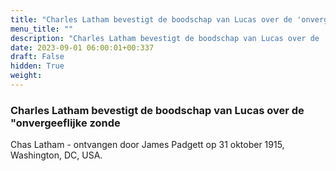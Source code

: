 ```yaml
---
title: "Charles Latham bevestigt de boodschap van Lucas over de 'onvergeeflijke zonde"
menu_title: ""
description: "Charles Latham bevestigt de boodschap van Lucas over de 'onvergeeflijke zonde"
date: 2023-09-01 06:00:01+00:337
draft: False
hidden: True
weight:
---
```

### Charles Latham bevestigt de boodschap van Lucas over de "onvergeeflijke zonde

Chas Latham - ontvangen door James Padgett op 31 oktober 1915, Washington, DC, USA.
